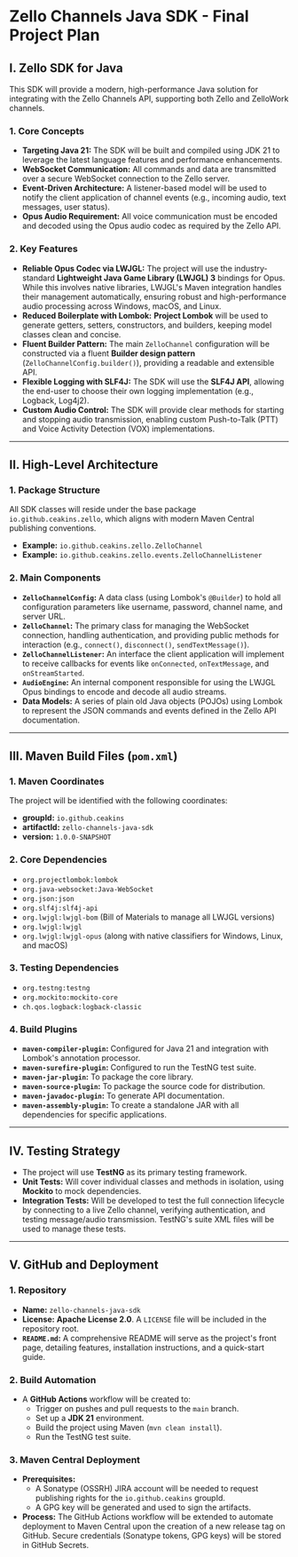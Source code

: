 # Zello Channels Java SDK - Final Project Plan

## I. Zello SDK for Java

This SDK will provide a modern, high-performance Java solution for integrating with the Zello Channels API, supporting both Zello and ZelloWork channels.

### 1. Core Concepts
- **Targeting Java 21:** The SDK will be built and compiled using JDK 21 to leverage the latest language features and performance enhancements.
- **WebSocket Communication:** All commands and data are transmitted over a secure WebSocket connection to the Zello server.
- **Event-Driven Architecture:** A listener-based model will be used to notify the client application of channel events (e.g., incoming audio, text messages, user status).
- **Opus Audio Requirement:** All voice communication must be encoded and decoded using the Opus audio codec as required by the Zello API.

### 2. Key Features
- **Reliable Opus Codec via LWJGL:** The project will use the industry-standard **Lightweight Java Game Library (LWJGL) 3** bindings for Opus. While this involves native libraries, LWJGL's Maven integration handles their management automatically, ensuring robust and high-performance audio processing across Windows, macOS, and Linux.
- **Reduced Boilerplate with Lombok:** **Project Lombok** will be used to generate getters, setters, constructors, and builders, keeping model classes clean and concise.
- **Fluent Builder Pattern:** The main `ZelloChannel` configuration will be constructed via a fluent **Builder design pattern** (`ZelloChannelConfig.builder()`), providing a readable and extensible API.
- **Flexible Logging with SLF4J:** The SDK will use the **SLF4J API**, allowing the end-user to choose their own logging implementation (e.g., Logback, Log4j2).
- **Custom Audio Control:** The SDK will provide clear methods for starting and stopping audio transmission, enabling custom Push-to-Talk (PTT) and Voice Activity Detection (VOX) implementations.

---

## II. High-Level Architecture

### 1. Package Structure
All SDK classes will reside under the base package `io.github.ceakins.zello`, which aligns with modern Maven Central publishing conventions.
- **Example:** `io.github.ceakins.zello.ZelloChannel`
- **Example:** `io.github.ceakins.zello.events.ZelloChannelListener`

### 2. Main Components
- **`ZelloChannelConfig`:** A data class (using Lombok's `@Builder`) to hold all configuration parameters like username, password, channel name, and server URL.
- **`ZelloChannel`:** The primary class for managing the WebSocket connection, handling authentication, and providing public methods for interaction (e.g., `connect()`, `disconnect()`, `sendTextMessage()`).
- **`ZelloChannelListener`:** An interface the client application will implement to receive callbacks for events like `onConnected`, `onTextMessage`, and `onStreamStarted`.
- **`AudioEngine`:** An internal component responsible for using the LWJGL Opus bindings to encode and decode all audio streams.
- **Data Models:** A series of plain old Java objects (POJOs) using Lombok to represent the JSON commands and events defined in the Zello API documentation.

---

## III. Maven Build Files (`pom.xml`)

### 1. Maven Coordinates
The project will be identified with the following coordinates:
- **groupId:** `io.github.ceakins`
- **artifactId:** `zello-channels-java-sdk`
- **version:** `1.0.0-SNAPSHOT`

### 2. Core Dependencies
- `org.projectlombok:lombok`
- `org.java-websocket:Java-WebSocket`
- `org.json:json`
- `org.slf4j:slf4j-api`
- `org.lwjgl:lwjgl-bom` (Bill of Materials to manage all LWJGL versions)
- `org.lwjgl:lwjgl`
- `org.lwjgl:lwjgl-opus` (along with native classifiers for Windows, Linux, and macOS)

### 3. Testing Dependencies
- `org.testng:testng`
- `org.mockito:mockito-core`
- `ch.qos.logback:logback-classic`

### 4. Build Plugins
- **`maven-compiler-plugin`:** Configured for Java 21 and integration with Lombok's annotation processor.
- **`maven-surefire-plugin`:** Configured to run the TestNG test suite.
- **`maven-jar-plugin`:** To package the core library.
- **`maven-source-plugin`:** To package the source code for distribution.
- **`maven-javadoc-plugin`:** To generate API documentation.
- **`maven-assembly-plugin`:** To create a standalone JAR with all dependencies for specific applications.

---

## IV. Testing Strategy
- The project will use **TestNG** as its primary testing framework.
- **Unit Tests:** Will cover individual classes and methods in isolation, using **Mockito** to mock dependencies.
- **Integration Tests:** Will be developed to test the full connection lifecycle by connecting to a live Zello channel, verifying authentication, and testing message/audio transmission. TestNG's suite XML files will be used to manage these tests.

---

## V. GitHub and Deployment
### 1. Repository
- **Name:** `zello-channels-java-sdk`
- **License:** **Apache License 2.0**. A `LICENSE` file will be included in the repository root.
- **`README.md`:** A comprehensive README will serve as the project's front page, detailing features, installation instructions, and a quick-start guide.

### 2. Build Automation
- A **GitHub Actions** workflow will be created to:
  - Trigger on pushes and pull requests to the `main` branch.
  - Set up a **JDK 21** environment.
  - Build the project using Maven (`mvn clean install`).
  - Run the TestNG test suite.

### 3. Maven Central Deployment
- **Prerequisites:**
  - A Sonatype (OSSRH) JIRA account will be needed to request publishing rights for the `io.github.ceakins` groupId.
  - A GPG key will be generated and used to sign the artifacts.
- **Process:** The GitHub Actions workflow will be extended to automate deployment to Maven Central upon the creation of a new release tag on GitHub. Secure credentials (Sonatype tokens, GPG keys) will be stored in GitHub Secrets.
```